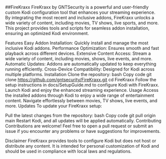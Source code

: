 ##FireKraxx
FireKraxx by GNTSecurity is a powerful and user-friendly custom Kodi configuration tool that enhances your streaming experience. By integrating the most recent and inclusive addons, FireKraxx unlocks a wide variety of content, including movies, TV shows, live sports, and more. This project provides tools and scripts for seamless addon installation, ensuring an optimized Kodi environment.

Features
Easy Addon Installation: Quickly install and manage the most inclusive Kodi addons.
Performance Optimization: Ensures smooth and fast playback across different devices.
Extensive Content Access: Stream a wide variety of content, including movies, shows, live events, and more.
Automatic Updates: Addons are automatically updated to keep everything running efficiently.
Cross-Device Compatibility: Designed for Kodi across multiple platforms.
Installation
Clone the repository:
bash
Copy code
git clone https://github.com/gntsecurity/FireKraxx.git
cd FireKraxx
Follow the setup instructions in docs/SetupGuide.md to configure Kodi with FireKraxx.
Launch Kodi and enjoy the enhanced streaming experience.
Usage
Access the installed addons through Kodi to enjoy a wide range of entertainment content.
Navigate effortlessly between movies, TV shows, live events, and more.
Updates
To update your FireKraxx setup:

Pull the latest changes from the repository:
bash
Copy code
git pull origin main
Restart Kodi, and all updates will be applied automatically.
Contributing
Contributions are welcome! Feel free to open a pull request or submit an issue if you encounter any problems or have suggestions for improvements.

Disclaimer
FireKraxx provides tools to configure Kodi but does not host or distribute any content. It is intended for personal customization of Kodi and should be used in compliance with local laws and regulations.
